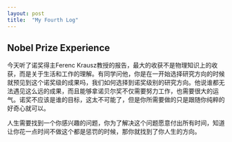 ```yaml
---
layout: post
title:  "My Fourth Log"
---
```


## Nobel Prize Experience

今天听了诺奖得主Ferenc Krausz教授的报告，最大的收获不是物理知识上的收获，而是关于生活和工作的理解。有同学问他，你是在一开始选择研究方向的时候就预见到这个诺奖级的成果吗，我们如何选择到诺奖级别的研究方向。他说谁都无法遇见这么远的成果，而且能够拿诺贝尔奖不仅需要努力工作，也需要很大的运气。诺奖不应该是谁的目标，这太不可能了，但是你所需要做的只是跟随你纯粹的好奇心就可以。

人生需要找到一个你感兴趣的问题，你为了解决这个问题愿意付出所有时间，知道让你花一点时间不做这个都是惩罚的时候，那你就找到了你人生的方向。